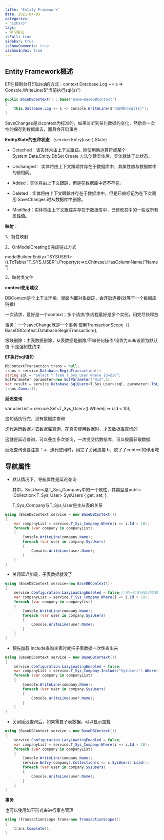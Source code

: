 ```yaml
---
title: 'Entity Framework'
date: 2021-04-03
categories:
- "Csharp"
tags:
- 学习笔记
isFull: true 
sidebar: true
isShowComments: true
isShowIndex: true
---
```


## Entity Framework概述

EF在控制台打印出sql的方式：context.Database.Log += s =\> Console.WriteLine($"当前执行sql{s}")

```csharp
public BaseDBContext() : base("name=BaseDBContext")
{
    this.Database.Log += s => Console.WriteLine($"当前执行sql{s}");
}
```

SaveChanges是以context为标准的，如果监听到任何数据的变化，然后会一次性的保存到数据库去，而且会开启事务

**EntityState的五种状态** （service.Entry(user).State）

- Detached：该实体未由上下文跟踪。刚使用新运算符或某个 System.Data.Entity.DbSet Create 方法创建实体后，实体就处于此状态。

- Unchanged： 实体将由上下文跟踪并存在于数据库中，其属性值与数据库中的值相同。

- Added：实体将由上下文跟踪，但是在数据库中还不存在。

- Deleted：实体将由上下文跟踪并存在于数据库中，但是已被标记为在下次调用 SaveChanges 时从数据库中删除。

- Modified：实体将由上下文跟踪并存在于数据库中，已修改其中的一些或所有属性值。

**映射：**

1、特性映射

2、OnModelCreating()完成链式方式

modelBuilder.Entity\<TSYSUSER\>().ToTable("T_SYS_USER").Property(c=>c.Chinese).HasColumnName("Name")

3、映射类文件


**context使用建议**

DBContext是个上下文环境，里面内置对象跟踪，会开启连接(就等于一个数据库链接)

一次请求，最好是一个context；多个请求/多线程最好是多个实例，用完尽快释放

事务：一个saveChange就是一个事务  使用TransactionScope（）  BaseDBContext.Database.BeginTransaction();

级联删除：主表数据删除，从表数据是删除/不做任何操作/设置为null/设置为默认值   不是强制性约束

**EF执行sql语句**

```csharp
DbContextTransaction trans = null;
trans = service.Database.BeginTransaction();
string sql = "select * from T_Sys_User where id=@id";
SqlParameter parameter=new SqlParameter("@id",1);
var result = service.Database.SqlQuery<T_Sys_User>(sql, parameter).ToList();
trans.Commit();
```

**延迟查询**

var userList = service.Set<T_Sys_User>().Where(i =\> i.Id &lt; 10);

这句话执行完，没有数据库查询

迭代遍历数据才去数据库查询，在真实使用数据时，才去数据库查询的

这就是延迟查询，可以叠加多次查询，一次提交给数据库，可以按需获取数据

延迟查询也要注意：a、迭代使用时，用完了关闭连接  b、脱了了context的作用域


## 导航属性

- 默认情况下，导航属性是延迟查询

  其中，SysUsers是T_Sys_Company中的一个属性，其类型是public ICollection\<T_Sys_User\> SysUsers { get; set; },

  T_Sys_Company与T_Sys_User是主从表的关系

```csharp
using (BaseDBContext service = new BaseDBContext())
{
    var companyList = service.T_Sys_Company.Where(i => i.Id > 10);
    foreach (var company in companyList)
    {
        Console.WriteLine(company.Name);
        foreach (var user in company.SysUsers)
        {
            Console.WriteLine(user.Name);
        }
    }
}
```

- 关闭延迟加载，子表数据就没了

```csharp
using (BaseDBContext service=new BaseDBContext())
{
    service.Configuration.LazyLoadingEnabled = false;//这一句关闭延迟加载
    var companyList = service.T_Sys_Company.Where(i => i.Id > 10);
    foreach (var company in companyList)
    {
        Console.WriteLine(company.Name);
        foreach (var user in company.SysUsers)
        {
            Console.WriteLine(user.Name);
        }
    }
}
```

- 预先加载  Include查询主表时就把子表数据一次性查出来

```csharp
using (BaseDBContext service = new BaseDBContext())
{
    service.Configuration.LazyLoadingEnabled = false;
    var companyList = service.T_Sys_Company.Include("SysUsers").Where(i => i.Id > 10);
    foreach (var company in companyList)
    {
        Console.WriteLine(company.Name);
        foreach (var user in company.SysUsers)
        {
            Console.WriteLine(user.Name);
        }
    }
}
```

- 关闭延迟查询后，如果需要子表数据，可以显示加载

```csharp
using (BaseDBContext service = new BaseDBContext())
{
    service.Configuration.LazyLoadingEnabled = false;
    var companyList = service.T_Sys_Company.Where(i => i.Id > 10);
    foreach (var company in companyList)
    {
        Console.WriteLine(company.Name);
        service.Entry(company).Collection(c => c.SysUsers).Load();
        foreach (var user in company.SysUsers)
        {
            Console.WriteLine(user.Name);
        }
    }
}
```


**事务**

也可以使用如下形式来进行事务管理

```csharp
using (TransactionScope trans=new TransactionScope())
{
    trans.Complete();
}
```